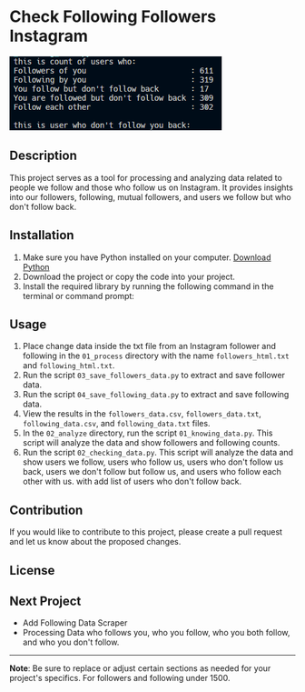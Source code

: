 # Check Following Followers Instagram
![Sample Result](images/result.png)
## Description
This project serves as a tool for processing and analyzing data related to people we follow and those who follow us on Instagram. It provides insights into our followers, following, mutual followers, and users we follow but who don't follow back.

## Installation
1. Make sure you have Python installed on your computer. [Download Python](https://www.python.org/downloads/)
2. Download the project or copy the code into your project.
3. Install the required library by running the following command in the terminal or command prompt:

## Usage
1. Place change data inside the txt file from an Instagram follower and following in the `01_process` directory with the name `followers_html.txt` and `following_html.txt`.
2. Run the script `03_save_followers_data.py` to extract and save follower data.
3. Run the script `04_save_following_data.py` to extract and save following data.
4. View the results in the `followers_data.csv`, `followers_data.txt`, `following_data.csv`, and `following_data.txt` files.
5. In the `02_analyze` directory, run the script `01_knowing_data.py`. This script will analyze the data and show followers and following counts.
6. Run the script `02_checking_data.py`. This script will analyze the data and show users we follow, users who follow us, users who don't follow us back, users we don't follow but follow us, and users who follow each other with us. with add list of users who don't follow back.

## Contribution
If you would like to contribute to this project, please create a pull request and let us know about the proposed changes.

## License

## Next Project
- Add Following Data Scraper
- Processing Data who follows you, who you follow, who you both follow, and who you don't follow.

---
**Note**: Be sure to replace or adjust certain sections as needed for your project's specifics. For followers and following under 1500.
